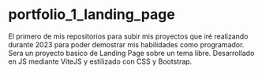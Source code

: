 # portfolio_1_landing_page
El primero de mis repositorios para subir mis proyectos que iré realizando durante 2023 para poder demostrar mis habilidades como programador. Sera un proyecto basico de Landing Page sobre un tema libre. Desarrollado en JS mediante ViteJS y estilizado con CSS y Bootstrap.
